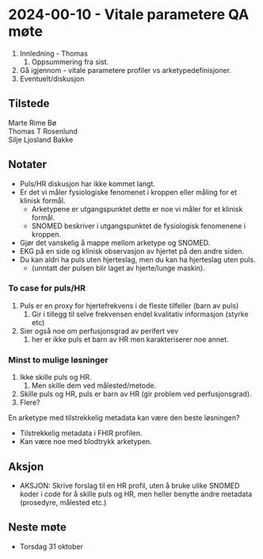 # 2024-00-10 - Vitale parametere QA møte

1. Innledning - Thomas
   1. Oppsummering fra sist.
2. Gå igjennom - vitale parametere profiler vs arketypedefinisjoner.
3. Eventuelt/diskusjon

## Tilstede

Marte Rime Bø  
Thomas T Rosenlund  
Silje Ljosland Bakke

## Notater

* Puls/HR diskusjon har ikke kommet langt.
* Er det vi måler fysiologiske fenomenet i kroppen eller måling for et klinisk formål.
  * Arketypene er utgangspunktet dette er noe vi måler for et klinisk formål.
  * SNOMED beskriver i utgangspunktet de fysiologisk fenomenene i kroppen.
* Gjør det vanskelig å mappe mellom arketype og SNOMED.
* EKG på en side og klinisk observasjon av hjertet på den andre siden.
* Du kan aldri ha puls uten hjerteslag, men du kan ha hjerteslag uten puls.  
  * (unntatt der pulsen blir laget av hjerte/lunge maskin).

### To case for puls/HR

1. Puls er en proxy for hjertefrekvens i de fleste tilfeller (barn av puls)
   1. Gir i tillegg til selve frekvensen endel kvalitativ informasjon (styrke etc)
2. Sier også noe om perfusjonsgrad av perifert vev
   1. her er ikke puls et barn av HR men karakteriserer noe annet.  

### Minst to mulige løsninger

1. Ikke skille puls og HR.  
   1. Men skille dem ved målested/metode.  
2. Skille puls og HR, puls er barn av HR (gir problem ved perfusjonsgrad).  
3. Flere?  

En arketype med tilstrekkelig metadata kan være den beste løsningen?

* Tilstrekkelig metadata i FHIR profilen.
* Kan være noe med blodtrykk arketypen.

## Aksjon

* AKSJON: Skrive forslag til en HR profil, uten å bruke ulike SNOMED koder i code for å skille puls og HR, men heller benytte andre metadata (prosedyre, målested etc.)

## Neste møte

* Torsdag 31 oktober
